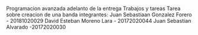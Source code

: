 Programacion avanzada
adelanto de la entrega
Trabajos y tareas Tarea sobre creacion de una banda 
integrantes:
Juan Sebastiaan Gonzalez Forero - 20181020029
David Esteban Moreno Lara - 20172020044
Juan Sebastian Alvarado -20172020030
